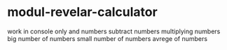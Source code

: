 # modul-revelar-calculator
work in console only
and numbers
subtract numbers
multiplying numbers
big number of numbers
small number of numbers
avrege  of numbers
